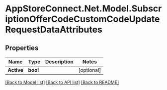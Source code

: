 # AppStoreConnect.Net.Model.SubscriptionOfferCodeCustomCodeUpdateRequestDataAttributes

## Properties

Name | Type | Description | Notes
------------ | ------------- | ------------- | -------------
**Active** | **bool** |  | [optional] 

[[Back to Model list]](../README.md#documentation-for-models) [[Back to API list]](../README.md#documentation-for-api-endpoints) [[Back to README]](../README.md)

